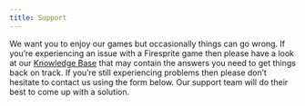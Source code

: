 ```yaml
---
title: Support
---
```

We want you to enjoy our games but occasionally things can go wrong. If you’re experiencing an issue with a Firesprite game then please have a look at our [Knowledge Base](/support/knowledgebase/) that may contain the answers you need to get things back on track. If you’re still experiencing problems then please don’t hesitate to contact us using the form below. Our support team will do their best to come up with a solution.
